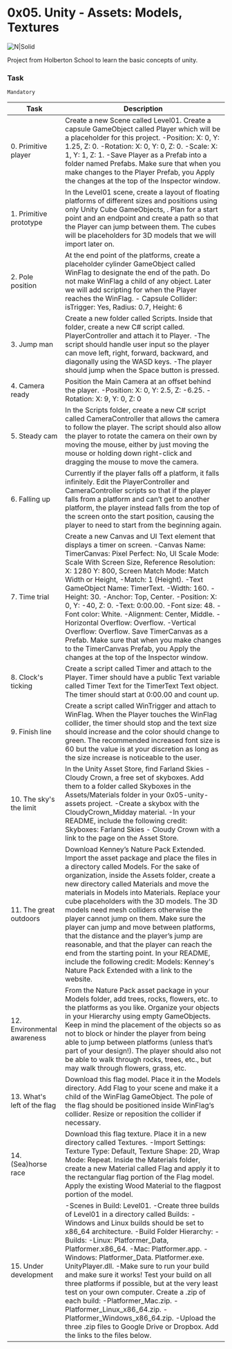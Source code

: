 # 0x05. Unity - Assets: Models, Textures

![N|Solid](https://upload.wikimedia.org/wikipedia/commons/thumb/1/19/Unity_Technologies_logo.svg/413px-Unity_Technologies_logo.svg.png)

Project from Holberton School to learn the basic concepts of unity.

### Task

`Mandatory`

| Task | Description |
| ---- | ----------- |
| 0. Primitive player | Create a new Scene called Level01. Create a capsule GameObject called Player which will be a placeholder for this project. -Position: X: 0, Y: 1.25, Z: 0. -Rotation: X: 0, Y: 0, Z: 0. -Scale: X: 1, Y: 1, Z: 1. -Save Player as a Prefab into a folder named Prefabs. Make sure that when you make changes to the Player Prefab, you Apply the changes at the top of the Inspector window. |
| 1. Primitive prototype | In the Level01 scene, create a layout of floating platforms of different sizes and positions using only Unity Cube GameObjects, . Plan for a start point and an endpoint and create a path so that the Player can jump between them. The cubes will be placeholders for 3D models that we will import later on. |
| 2. Pole position | At the end point of the platforms, create a placeholder cylinder GameObject called WinFlag to designate the end of the path. Do not make WinFlag a child of any object. Later we will add scripting for when the Player reaches the WinFlag. - Capsule Collider: isTrigger: Yes, Radius: 0.7, Height: 6 |
| 3. Jump man | Create a new folder called Scripts. Inside that folder, create a new C# script called. PlayerController and attach it to Player. -The script should handle user input so the player can move left, right, forward, backward, and diagonally using the WASD keys. -The player should jump when the Space button is pressed. |
| 4. Camera ready | Position the Main Camera at an offset behind the player. -Position: X: 0, Y: 2.5, Z: -6.25.  -Rotation: X: 9, Y: 0, Z: 0 |
| 5. Steady cam | In the Scripts folder, create a new C# script called CameraController that allows the camera to follow the player. The script should also allow the player to rotate the camera on their own by moving the mouse, either by just moving the mouse or holding down right-click and dragging the mouse to move the camera. |
| 6. Falling up | Currently if the player falls off a platform, it falls infinitely. Edit the PlayerController and CameraController scripts so that if the player falls from a platform and can’t get to another platform, the player instead falls from the top of the screen onto the start position, causing the player to need to start from the beginning again. |
| 7. Time trial | Create a new Canvas and UI Text element that displays a timer on screen. -Canvas Name: TimerCanvas: Pixel Perfect: No, UI Scale Mode: Scale With Screen Size, Reference Resolution: X: 1280 Y: 800, Screen Match Mode: Match Width or Height, -Match: 1 (Height). -Text GameObject Name: TimerText. -Width: 160. -Height: 30. -Anchor: Top, Center. -Position: X: 0, Y: -40, Z: 0. -Text: 0:00.00. -Font size: 48. -Font color: White. -Alignment: Center, Middle. -Horizontal Overflow: Overflow. -Vertical Overflow: Overflow. Save TimerCanvas as a Prefab. Make sure that when you make changes to the TimerCanvas Prefab, you Apply the changes at the top of the Inspector window. |
| 8. Clock's ticking | Create a script called Timer and attach to the Player. Timer should have a public Text variable called Timer Text for the TimerText Text object. The timer should start at 0:00.00 and count up. |
| 9. Finish line | Create a script called WinTrigger and attach to WinFlag. When the Player touches the WinFlag collider, the timer should stop and the text size should increase and the color should change to green. The recommended increased font size is 60 but the value is at your discretion as long as the size increase is noticeable to the user. |
| 10. The sky's the limit | In the Unity Asset Store, find Farland Skies - Cloudy Crown, a free set of skyboxes. Add them to a folder called Skyboxes in the Assets/Materials folder in your 0x05-unity-assets project. -Create a skybox with the CloudyCrown_Midday material. -In your README, include the following credit: Skyboxes: Farland Skies - Cloudy Crown with a link to the page on the Asset Store. |
| 11. The great outdoors | Download Kenney’s Nature Pack Extended. Import the asset package and place the files in a directory called Models. For the sake of organization, inside the Assets folder, create a new directory called Materials and move the materials in Models into Materials. Replace your cube placeholders with the 3D models. The 3D models need mesh colliders otherwise the player cannot jump on them. Make sure the player can jump and move between platforms, that the distance and the player’s jump are reasonable, and that the player can reach the end from the starting point. In your README, include the following credit: Models: Kenney's Nature Pack Extended with a link to the website. |
| 12. Environmental awareness | From the Nature Pack asset package in your Models folder, add trees, rocks, flowers, etc. to the platforms as you like. Organize your objects in your Hierarchy using empty GameObjects. Keep in mind the placement of the objects so as not to block or hinder the player from being able to jump between platforms (unless that’s part of your design!). The player should also not be able to walk through rocks, trees, etc., but may walk through flowers, grass, etc. |
| 13. What's left of the flag | Download this flag model. Place it in the Models directory. Add Flag to your scene and make it a child of the WinFlag GameObject. The pole of the flag should be positioned inside WinFlag‘s collider. Resize or reposition the collider if necessary. |
| 14. (Sea)horse race | Download this flag texture. Place it in a new directory called Textures. -Import Settings: Texture Type: Default, Texture Shape: 2D, Wrap Mode: Repeat. Inside the Materials folder, create a new Material called Flag and apply it to the rectangular flag portion of the Flag model. Apply the existing Wood Material to the flagpost portion of the model. |
| 15. Under development | -Scenes in Build: Level01. -Create three builds of Level01 in a directory called Builds: -Windows and Linux builds should be set to x86_64 architecture. -Build Folder Hierarchy: -Builds: -Linux: Platformer_Data, Platformer.x86_64. -Mac: Platformer.app. -Windows: Platformer_Data. Platformer.exe. UnityPlayer.dll. -Make sure to run your build and make sure it works! Test your build on all three platforms if possible, but at the very least test on your own computer. Create a .zip of each build: -Platformer_Mac.zip. -Platformer_Linux_x86_64.zip. -Platformer_Windows_x86_64.zip. -Upload the three .zip files to Google Drive or Dropbox. Add the links to the files below. |

